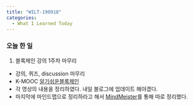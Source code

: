 ```yaml
---
title: "WILT-190918"
categories:
  - What I Learned Today
---
```


### 오늘 한 일

1. 블록체인 강의 1주차 마무리
- 강의, 퀴즈, discussion 마무리
- K-MOOC [알기쉬운블록체인]
- 각 영상의 내용을 정리하였다. 내일 블로그에 업데이트 해야겠다.
- 마지막에 마인드맵으로 정리하라고 해서 [MindMeister]를 통해 따로 정리했다.


[알기쉬운블록체인]: http://www.kmooc.kr/courses/course-v1:SJCU+SJCU01+2019_2/course/
[MindMeister]: https://www.mindmeister.com/1330525290#
